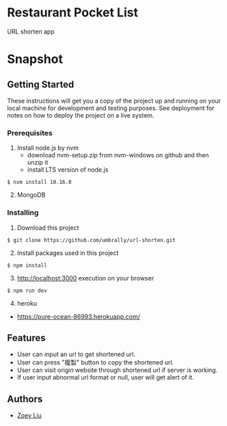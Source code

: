 # Restaurant Pocket List

URL shorten app

# Snapshot

## Getting Started

These instructions will get you a copy of the project up and running on your local machine for development and testing purposes. See deployment for notes on how to deploy the project on a live system.

### Prerequisites

1. Install node.js by nvm
    * download nvm-setup.zip from nvm-windows on github and then unzip it
    * install LTS version of node.js 
```
$ nvm install 10.16.0
```
2. MongoDB  

### Installing

1. Download this project 
```
$ git clone https://github.com/umbrally/url-shorten.git
```

2. Install packages used in this project
```
$ npm install
```

3. [http://localhost:3000](http://localhost:3000) execution on your browser
```
$ npm run dev
```
4. heroku
* https://pure-ocean-86993.herokuapp.com/

## Features

* User can input an url to get shortened url.
* User can press "複製" button to copy the shortened url.
* User can visit origin website through shortened url if server is working.
* If user input abnormal url format or null, user will get alert of it.

## Authors

* [Zoey Liu](https://github.com/umbrally) 
